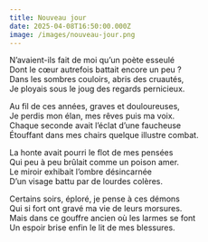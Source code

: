 ```yaml
---
title: Nouveau jour
date: 2025-04-08T16:50:00.000Z
image: /images/nouveau-jour.png
---
```

N’avaient-ils fait de moi qu’un poète esseulé  
Dont le cœur autrefois battait encore un peu ?  
Dans les sombres couloirs, abris des cruautés,  
Je ployais sous le joug des regards pernicieux.  

Au fil de ces années, graves et douloureuses,  
Je perdis mon élan, mes rêves puis ma voix.  
Chaque seconde avait l’éclat d’une faucheuse  
Étouffant dans mes chairs quelque illustre combat.  

La honte avait pourri le flot de mes pensées  
Qui peu à peu brûlait comme un poison amer.  
Le miroir exhibait l’ombre désincarnée  
D’un visage battu par de lourdes colères.  

Certains soirs, éploré, je pense à ces démons  
Qui si fort ont gravé ma vie de leurs morsures.  
Mais dans ce gouffre ancien où les larmes se font  
Un espoir brise enfin le lit de mes blessures.  
